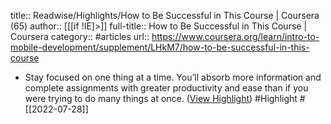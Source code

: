 title:: Readwise/Highlights/How to Be Successful in This Course | Coursera (65)
author:: [[[if !IE]>]]
full-title:: How to Be Successful in This Course | Coursera
category:: #articles
url:: https://www.coursera.org/learn/intro-to-mobile-development/supplement/LHkM7/how-to-be-successful-in-this-course

- Stay focused on one thing at a time. You’ll absorb more information and complete assignments with greater productivity and ease than if you were trying to do many things at once. ([View Highlight](https://read.readwise.io/read/01g92a0q7t177ybv429mhxf7sy)) #Highlight #[[2022-07-28]]